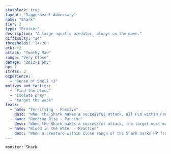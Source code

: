 ```yaml
---
statblock: true
layout: "Daggerheart Adversary"
name: "Shark"
tier: 2
type: "Bruiser"
description: "A large aquatic predator, always on the move."
difficulty: "14"
thresholds: "14/28"
atk: +2
attack: "Toothy Maw"
range: "Very Close"
damage: "2d12+1 phy"
hp: 7
stress: 3
experience:
  - "Sense of Smell +3"
motives_and_tactics:
  - "Find the blood"
  - "isolate prey"
  - "target the weak"
feats:
  - name: "Terrifying - Passive"
    desc: "When the Shark makes a successful attack, all PCs within Far range lose a Hope and you gain a Fear."
  - name: "Rending Bite - Passive"
    desc: "When the Shark makes a successful attack, the target must mark an Armor Slot without receiving its benefits (they can still use armor to reduce the damage). If they can’t mark an Armor Slot, they must mark an additional HP."
  - name: "Blood in the Water - Reaction"
    desc: "When a creature within Close range of the Shark marks HP from another creature’s attack, you can mark a Stress to immediately spotlight the Shark, moving them into Melee range of the target and making a standard attack."
---
```


```statblock
monster: Shark
```